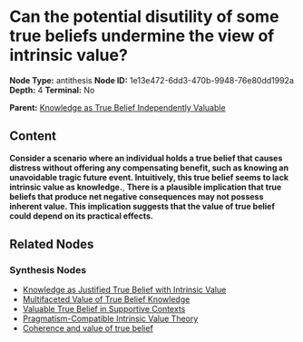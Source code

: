 # Can the potential disutility of some true beliefs undermine the view of intrinsic value?

**Node Type:** antithesis
**Node ID:** 1e13e472-6dd3-470b-9948-76e80dd1992a
**Depth:** 4
**Terminal:** No

**Parent:** [Knowledge as True Belief Independently Valuable](knowledge-as-true-belief-independently-valuable-synthesis-c63bbfe2-2dc3-4bc0-b5ec-7c7b8e20be1d.md)

## Content

**Consider a scenario where an individual holds a true belief that causes distress without offering any compensating benefit, such as knowing an unavoidable tragic future event. Intuitively, this true belief seems to lack intrinsic value as knowledge.**, **There is a plausible implication that true beliefs that produce net negative consequences may not possess inherent value. This implication suggests that the value of true belief could depend on its practical effects.**

## Related Nodes

### Synthesis Nodes

- [Knowledge as Justified True Belief with Intrinsic Value](knowledge-as-justified-true-belief-with-intrinsic-value-synthesis-cfd52e49-e79c-4502-a0c5-340bcbade329.md)
- [Multifaceted Value of True Belief Knowledge](multifaceted-value-of-true-belief-knowledge-synthesis-0c195bce-ff48-4e1f-94c4-8b493ef47498.md)
- [Valuable True Belief in Supportive Contexts](valuable-true-belief-in-supportive-contexts-synthesis-a38410ce-7fbb-418f-b189-8682a7c9aa60.md)
- [Pragmatism-Compatible Intrinsic Value Theory](pragmatism-compatible-intrinsic-value-theory-synthesis-eff09b89-1472-4ab9-b871-a342b3ec8a41.md)
- [Coherence and value of true belief](coherence-and-value-of-true-belief-synthesis-4ef277c6-4a6c-4048-b57d-98c661e24de9.md)
